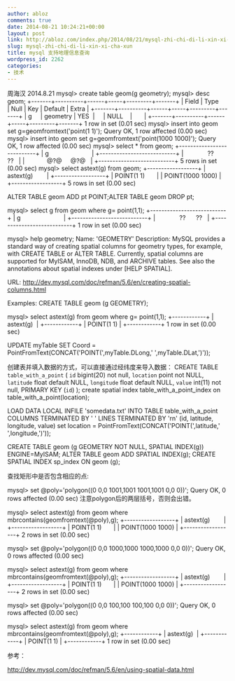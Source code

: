 ```yaml
---
author: abloz
comments: true
date: 2014-08-21 10:24:21+00:00
layout: post
link: http://abloz.com/index.php/2014/08/21/mysql-zhi-chi-di-li-xin-xi-cha-xun/
slug: mysql-zhi-chi-di-li-xin-xi-cha-xun
title: mysql 支持地理信息查询
wordpress_id: 2262
categories:
- 技术
---
```


周海汉 2014.8.21
mysql> create table geom(g geometry);
mysql> desc geom;
+-------+----------+------+-----+---------+-------+
| Field | Type     | Null | Key | Default | Extra |
+-------+----------+------+-----+---------+-------+
| g     | geometry | YES  |     | NULL    |       |
+-------+----------+------+-----+---------+-------+
1 row in set (0.01 sec)
mysql> insert into geom set g=geomfromtext('point(1 1)');
Query OK, 1 row affected (0.00 sec)
mysql> insert into geom set g=geomfromtext('point(1000 1000)');
Query OK, 1 row affected (0.00 sec)
mysql> select * from geom;
+---------------------------+
| g                         |
+---------------------------+
|              ??      ??   |
|             @?@     @?@   |
+---------------------------+
5 rows in set (0.00 sec)
mysql> select astext(g) from geom;
+------------------+
| astext(g)        |
+------------------+
| POINT(1 1)       |
| POINT(1000 1000) |
+------------------+
5 rows in set (0.00 sec)

ALTER TABLE geom ADD pt POINT;ALTER TABLE geom DROP pt;

mysql> select g from geom where g= point(1,1);
+---------------------------+
| g                         |
+---------------------------+
|              ??      ??   |
+---------------------------+
1 row in set (0.00 sec)

mysql> help geometry;
Name: 'GEOMETRY'
Description:
MySQL provides a standard way of creating spatial columns for geometry
types, for example, with CREATE TABLE or ALTER TABLE. Currently,
spatial columns are supported for MyISAM, InnoDB, NDB, and ARCHIVE
tables. See also the annotations about spatial indexes under [HELP
SPATIAL].

URL: http://dev.mysql.com/doc/refman/5.6/en/creating-spatial-columns.html

Examples:
CREATE TABLE geom (g GEOMETRY);



mysql> select astext(g) from geom where g= point(1,1);
+------------+
| astext(g)  |
+------------+
| POINT(1 1) |
+------------+
1 row in set (0.00 sec)

UPDATE myTable
SET Coord = PointFromText(CONCAT('POINT(',myTable.DLong,' ',myTable.DLat,')'));


创建表并填入数据的方式，可以直接通过经纬度来导入数据：
CREATE TABLE `table_with_a_point` (
`id` bigint(20) not null,
`location` point not NULL,
`latitude` float default NULL,
`longitude` float default NULL,
`value` int(11) not null,
PRIMARY KEY (`id`)
);
create spatial index table_with_a_point_index on table_with_a_point(location);


LOAD DATA LOCAL INFILE 'somedata.txt'
INTO TABLE table_with_a_point
COLUMNS TERMINATED BY ' ' LINES TERMINATED BY 'rn'
(id, latitude, longitude, value)
set location = PointFromText(CONCAT('POINT(',latitude,' ',longitude,')'));

CREATE TABLE geom (g GEOMETRY NOT NULL, SPATIAL INDEX(g)) ENGINE=MyISAM;
ALTER TABLE geom ADD SPATIAL INDEX(g);
CREATE SPATIAL INDEX sp_index ON geom (g);



查找矩形中是否包含相应的点:

mysql> set @poly='polygon((0 0,0 1001,1001 1001,1001 0,0 0))';
Query OK, 0 rows affected (0.00 sec)
注意polygon后的两层括号，否则会出错。

mysql> select astext(g) from geom where mbrcontains(geomfromtext(@poly),g);
+------------------+
| astext(g)        |
+------------------+
| POINT(1 1)       |
| POINT(1000 1000) |
+------------------+
2 rows in set (0.00 sec)

mysql> set @poly='polygon((0 0,0 1000,1000 1000,1000 0,0 0))';
Query OK, 0 rows affected (0.00 sec)

mysql> select astext(g) from geom where mbrcontains(geomfromtext(@poly),g);
+------------------+
| astext(g)        |
+------------------+
| POINT(1 1)       |
| POINT(1000 1000) |
+------------------+
2 rows in set (0.00 sec)

mysql> set @poly='polygon((0 0,0 100,100 100,100 0,0 0))';
Query OK, 0 rows affected (0.00 sec)

mysql> select astext(g) from geom where mbrcontains(geomfromtext(@poly),g);
+------------+
| astext(g)  |
+------------+
| POINT(1 1) |
+------------+
1 row in set (0.00 sec)



参考：

http://dev.mysql.com/doc/refman/5.6/en/using-spatial-data.html
